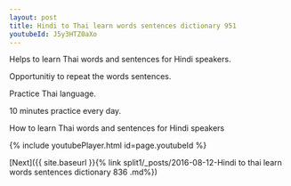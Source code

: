 ```yaml
---
layout: post
title: Hindi to Thai learn words sentences dictionary 951 
youtubeId: J5y3HTZ0aXo
---
```

 
 
Helps to learn Thai words and sentences for Hindi speakers.

Opportunitiy to repeat the words sentences. 

Practice Thai language. 
 
10 minutes practice every day. 
 
How to learn Thai words and sentences for Hindi speakers 
 
{% include youtubePlayer.html id=page.youtubeId %}
 
 
[Next]({{ site.baseurl }}{% link  split1/_posts/2016-08-12-Hindi to thai learn words sentences dictionary 836 .md%})
 
